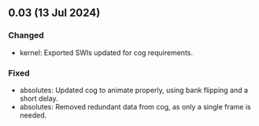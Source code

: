 ## 0.03 (13 Jul 2024)

### Changed
- kernel: Exported SWIs updated for cog requirements.

### Fixed
- absolutes: Updated cog to animate properly, using bank flipping and a short delay.
- absolutes: Removed redundant data from cog, as only a single frame is needed.
